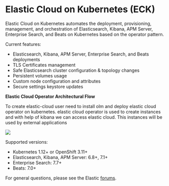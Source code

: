 # Elastic Cloud on Kubernetes (ECK)

Elastic Cloud on Kubernetes automates the deployment, provisioning, management, and orchestration of Elasticsearch, Kibana, APM Server, Enterprise Search, and Beats on Kubernetes based on the operator pattern.

Current features:

*  Elasticsearch, Kibana, APM Server, Enterprise Search, and Beats deployments
*  TLS Certificates management
*  Safe Elasticsearch cluster configuration & topology changes
*  Persistent volumes usage
*  Custom node configuration and attributes
*  Secure settings keystore updates

**Elastic Cloud Operator Architectural Flow**

To create elastic-cloud user need to install olm and deploy elastic cloud operator on kubernetes. elastic cloud operator is used to create instances and with help of kibana we can access elastic cloud. This instances will be used by external applications

![](_images/eck_arch.png)


Supported versions:

*  Kubernetes 1.12+ or OpenShift 3.11+
*  Elasticsearch, Kibana, APM Server: 6.8+, 7.1+
*  Enterprise Search: 7.7+
*  Beats: 7.0+

For general questions, please see the Elastic [forums](https://discuss.elastic.co/c/eck).
